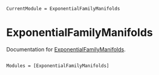 ```@meta
CurrentModule = ExponentialFamilyManifolds
```

# ExponentialFamilyManifolds

Documentation for [ExponentialFamilyManifolds](https://github.com/ReactiveBayes/ExponentialFamilyManifolds.jl).

```@index
```

```@autodocs
Modules = [ExponentialFamilyManifolds]
```
